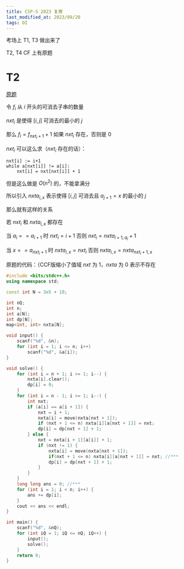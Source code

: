 ```yaml
---
title: CSP-S 2023 复赛
last_modified_at: 2023/09/20
tags: OI
---
```


考场上 T1, T3 做出来了

T2, T4 CF 上有原题

# T2
[原题](https://codeforces.com/contest/1223/problem/F)

令 $f_i$ 从 $i$ 开头的可消去子串的数量

$nxt_i$ 是使得 $\left[i,j\right]$ 可消去的最小的 $j$

那么 $f_i=f_{nxt_i+1}+1$ 如果 $nxt_i$ 存在，否则是 $0$

$nxt_i$ 可以这么求（$nxt_i$ 存在的话）：
```
nxt[i] := i+1
while a[nxt[i]] != a[i]:
    nxt[i] = nxt[nxt[i]] + 1
```

但是这么做是 $O(n^2)$ 的，不能拿满分

所以引入 $nxta_{i,x}$ 表示使得 $\left[i,j\right]$ 可消去且 $a_{j+1}=x$ 的最小的 $j$

那么就有这样的关系

若 $nxt_i$ 和 $nxta_{i,x}$ 都存在

当 $a_i==a_{i+1}$ 时 $nxt_i=i+1$ 否则 $nxt_i=nxta_{i+1,a_i}+1$

当 $x==a_{nxt_i+1}$ 时 $nxta_{i,x}=nxt_i$ 否则 $nxta_{i,x}=nxta_{nxt_i+1,x}$

原题的代码：（CCF版缩小了值域
$nxt$ 为 $1$，$nxta$ 为 $0$ 表示不存在
```cpp
#include <bits/stdc++.h>
using namespace std;

const int N = 3e5 + 10;

int nQ;
int n;
int a[N];
int dp[N];
map<int, int> nxta[N];

void input() {
    scanf("%d", &n);
    for (int i = 1; i <= n; i++)
        scanf("%d", &a[i]);
}

void solve() {
    for (int i = n + 1; i >= 1; i--) {
        nxta[i].clear();
        dp[i] = 0;
    }
    for (int i = n - 1; i >= 1; i--) {
        int nxt;
        if (a[i] == a[i + 1]) {
            nxt = i + 1;
            nxta[i] = move(nxta[nxt + 1]);
            if (nxt + 1 <= n) nxta[i][a[nxt + 1]] = nxt;
            dp[i] = dp[nxt + 1] + 1;
        } else {
            nxt = nxta[i + 1][a[i]] + 1;
            if (nxt != 1) {
                nxta[i] = move(nxta[nxt + 1]);
                if(nxt + 1 <= n) nxta[i][a[nxt + 1]] = nxt; //***
                dp[i] = dp[nxt + 1] + 1;
            }
        }
    }
    long long ans = 0; //***
    for (int i = 1; i < n; i++) {
        ans += dp[i];
    }
    cout << ans << endl;
}

int main() {
    scanf("%d", &nQ);
    for (int iQ = 1; iQ <= nQ; iQ++) {
        input();
        solve();
    }
    return 0;
}

```

